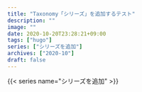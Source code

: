 ```yaml
---
title: "Taxonomy「シリーズ」を追加するテスト"
description: ""
image: ""
date: 2020-10-20T23:28:21+09:00
tags: ["hugo"]
series: ["シリーズを追加"]
archives: ["2020-10"]
draft: false
---
```


{{< series name="シリーズを追加" >}}        
